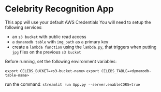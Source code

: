 # Celebrity Recognition App

This app will use your default AWS Credentials
You will need to setup the following services:

* an `s3 bucket` with public read access
* a `dynamodb table` with `img_path` as a primary key
* create a `lambda function` using the `lambda.py`, that triggers when putting `jpg` files on the previous `s3 bucket`

Before running, set the following environment variables:

`export CELEBS_BUCKET=<s3-bucket-name>`
`export CELEBS_TABLE=<dynamodb-table-name>`

run the command: `streamlit run App.py --server.enableCORS=true`
